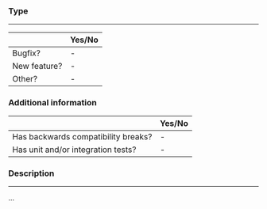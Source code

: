 <!--
Please use the provided template when creating pull requests 🙂
-->

### Type
---

|              | Yes/No |
|--------------|--------|
| Bugfix?      | -      |
| New feature? | -      |
| Other?       | -      |

### Additional information

|                                     | Yes/No |
|-------------------------------------|--------|
| Has backwards compatibility breaks? | -      |
| Has unit and/or integration tests?  | -      |

###  Description
---

...
